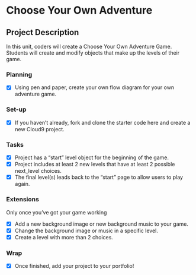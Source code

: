 # Choose Your Own Adventure

## Project Description 
In this unit, coders will create a Choose Your Own Adventure Game. Students will create and modify objects that make up the levels of their game. 

### Planning
- [X] Using pen and paper, create your own flow diagram for your own adventure game.

### Set-up
- [X] If you haven’t already, fork and clone the starter code here and create a new Cloud9 project.

### Tasks
- [X] Project has a “start” level object for the beginning of the game.
- [X] Project includes at least 2 new levels that have at least 2 possible next_level choices.
- [X] The final level(s) leads back to the “start” page to allow users to play again.

### Extensions
Only once you’ve got your game working
- [X] Add a new background image or new background music to your game.
- [X] Change the background image or music in a specific level.
- [X] Create a level with more than 2 choices.

### Wrap
- [X] Once finished, add your project to your portfolio!
